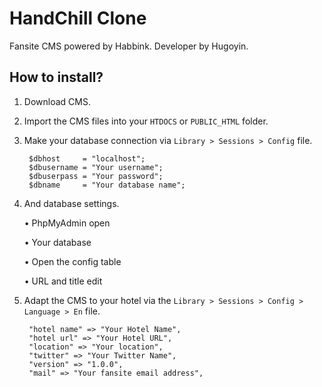 # HandChill Clone
Fansite CMS powered by Habbink. Developer by Hugoyin.

## How to install?
1. Download CMS.
 
2. Import the CMS files into your `HTDOCS` or `PUBLIC_HTML` folder.

3. Make your database connection via `Library > Sessions > Config` file.

		$dbhost     = "localhost";
		$dbusername = "Your username";
		$dbuserpass = "Your password";
		$dbname     = "Your database name";
    
4. And database settings.

    • PhpMyAdmin open
    
    • Your database
    
    • Open the config table
    
    • URL and title edit

5. Adapt the CMS to your hotel via the `Library > Sessions > Config > Language > En` file.

		"hotel name" => "Your Hotel Name",
		"hotel url" => "Your Hotel URL",
		"location" => "Your location",
		"twitter" => "Your Twitter Name",
		"version" => "1.0.0",
		"mail" => "Your fansite email address",
